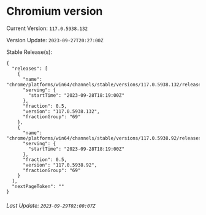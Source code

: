 # Chromium version

Current Version: `117.0.5938.132`

Version Update: `2023-09-27T20:27:00Z`

Stable Release(s):
```
{
  "releases": [
    {
      "name": "chrome/platforms/win64/channels/stable/versions/117.0.5938.132/releases/1695925140",
      "serving": {
        "startTime": "2023-09-28T18:19:00Z"
      },
      "fraction": 0.5,
      "version": "117.0.5938.132",
      "fractionGroup": "69"
    },
    {
      "name": "chrome/platforms/win64/channels/stable/versions/117.0.5938.92/releases/1695925140",
      "serving": {
        "startTime": "2023-09-28T18:19:00Z"
      },
      "fraction": 0.5,
      "version": "117.0.5938.92",
      "fractionGroup": "69"
    }
  ],
  "nextPageToken": ""
}
```

###### Last Update: `2023-09-29T02:00:07Z`
        